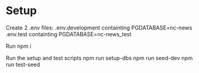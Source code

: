 # Setup

Create 2 .env files:
.env.development containting PGDATABASE=nc-news
.env.test containting PGDATABASE=nc-news_test

Run npm i

Run the setup and test scripts
npm run setup-dbs
npm run seed-dev
npm run test-seed

